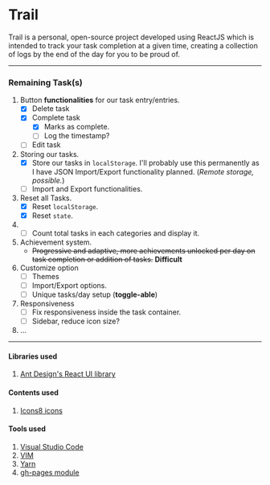 # Trail
Trail is a personal, open-source project developed using ReactJS which is intended to track your task completion at a given time, creating a collection of logs by the end of the day for you to be proud of.

---

### Remaining Task(s)
1. Button **functionalities** for our task entry/entries.
    * [x] Delete task
    * [x] Complete task
        * [x] Marks as complete.
        * [ ] Log the timestamp?
    * [ ] Edit task
2. Storing our tasks.
    * [x] Store our tasks in `localStorage`. I'll probably use this permanently as I have JSON Import/Export functionality planned. (*Remote storage, possible.*)
    * [ ] Import and Export functionalities.
3. Reset all Tasks.
    * [x] Reset `localStorage`.
    * [x] Reset `state`. 
4. * [ ] Count total tasks in each categories and display it.
5. Achievement system.
    * ~~Progressive and adaptive, more achievements unlocked per day on task completion or addition of tasks.~~ **Difficult**
6. Customize option
    * [ ] Themes
    * [ ] Import/Export options.
    * [ ] Unique tasks/day setup (**toggle-able**)
7. Responsiveness
    * [ ] Fix responsiveness inside the task container.
    * [ ] Sidebar, reduce icon size?
8. ...

***

#### Libraries used
1. [Ant Design's ](http://ant.design/) [React UI library](http://ant.design/docs/react/introduce)

#### Contents used
1. [Icons8 icons](https://icons8.com/)

#### Tools used
1. [Visual Studio Code](https://code.visualstudio.com/)
2. [VIM](https://en.wikipedia.org/wiki/Vim_(text_editor))
3. [Yarn](https://yarnpkg.com/en/)
4. [gh-pages module](https://www.npmjs.com/package/gh-pages)